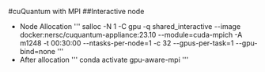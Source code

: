 #cuQuantum with MPI
##Interactive node
* Node Allocation
'''
salloc -N 1 -C gpu -q shared_interactive --image docker:nersc/cuquantum-appliance:23.10 --module=cuda-mpich -A m1248 -t 00:30:00 --ntasks-per-node=1 -c 32 --gpus-per-task=1 --gpu-bind=none
'''
* After allocation
'''
conda activate gpu-aware-mpi
'''
